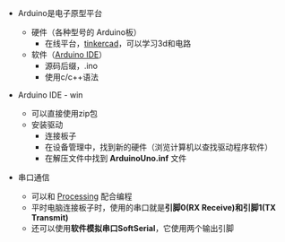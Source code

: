 - Arduino是电子原型平台
	- 硬件（各种型号的 Arduino板）
		- 在线平台，[tinkercad](https://www.tinkercad.com/)，可以学习3d和电路
	- 软件（[Arduino IDE](https://www.arduino.cc/en/software)）
		- 源码后缀，.ino
		- 使用c/c++语法

- Arduino IDE - win
	- 可以直接使用zip包
	- 安装驱动
		- 连接板子
		- 在设备管理中，找到新的硬件（浏览计算机以查找驱动程序软件）
		- 在解压文件中找到 **ArduinoUno.inf** 文件

-  串口通信
	- 可以和 [Processing](../Processing/Processing.md) 配合编程
	- 平时电脑连接板子时，使用的串口就是**引脚0(RX Receive)和引脚1(TX Transmit)**
	-  还可以使用**软件模拟串口SoftSerial**，它使用两个输出引脚